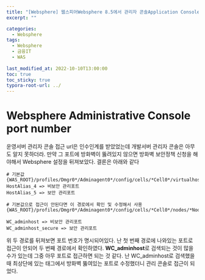 ```yaml
---
title: "[Websphere] 웹스피어Websphere 8.5에서 관리자 콘솔Application Console 포트 번호 알아내기"
excerpt: ""

categories:
  - Websphere
tags:
  - Websphere
  - 금융IT
  - WAS
 
last_modified_at: 2022-10-10T13:00:00
toc: true
toc_sticky: true
typora-root-url: ../
---
```




# Websphere Administrative Console port number

운영서버 관리자 콘솔 접근 url은 인수인계를 받았었는데 개발서버 관리자 콘솔은 아무도 알지 못하더라. 만약 그 포트에 방화벽이 뚫려있지 않으면 방화벽 보안정책 신청을 해야해서 Websphere 설정을 뒤져보았다. 결론은 아래와 같다

```
# 기본값
{WAS_ROOT}/profiles/Dmgr0*/Adminagent0*/config/cells/*Cell0*/virtualhosts.xml
HostAlias_4 => 비보안 관리포트
HostAlias_5 => 보안 관리포트

# 기본값으로 접근이 안된다면 이 경로에서 확인 및 수정해서 사용
{WAS_ROOT}/profiles/Dmgr0*/Adminagent0*/config/cells/*Cell0*/nodes/*Node0*/serverindex.xml

WC_adminhost => 비보안 관리포트
WC_adminhost_secure => 보안 관리포트
```

위 두 경로를 뒤져보면 포트 번호가 명시되어있다. 난 첫 번째 경로에 나와있는 포트로 접근이 안되어 두 번째 경로에서 확인하였다. **WC_adminhost**로 검색되는 것이 많을 수가 있는데 그중 아무 포트로 접근하면 되는 것 같다. 난 WC_adminhost로 검색했을 때 최상단에 있는 태그에서 방화벽 뚫여있는 포트로 수정했더니 관리 콘솔로 접근이 되었다.

